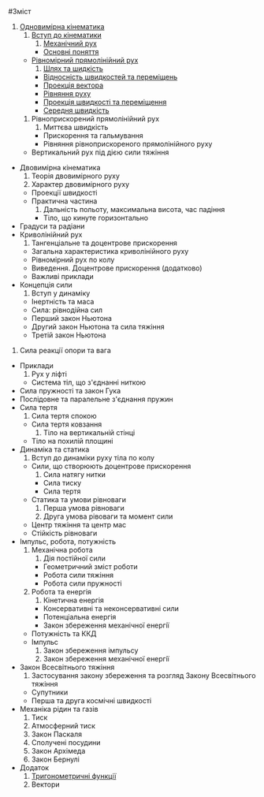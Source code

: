 #Зміст
1. [Одновимірна кінематика](book/chapter_1/1vstup.md)
   1. [Вступ до кінематики](book/chapter_1/1vstup.md)
       1. [Механічний рух](book/chapter_1/2mehanichnii_ruh.md)
       * [Основні поняття](book/chapter_1/3osnovni_ponyattya.md)
   * [Рівномірний прямолінійний рух](book/chapter_1/4shlyah_ta_shv.md)
       1. [Шлях та шидкість](book/chapter_1/4shlyah_ta_shv.md) 
       * [Вiдноснiсть швидкостей та перемiщень](book/chapter_1/5vidnosnist.md)
       * [Проекцiя вектора](book/chapter_1/6proektsiya_vektora.md)
       * [Рiвняння руху](book/chapter_1/7rivnyannya_ruhu.md) 
       * [Проекцiя швидкостi та перемiщення](book/chapter_1/8proektsiya.md)
       * [Середня швидкiсть](book/chapter_1/9serednya_shvidkist.md)
   1. Рiвноприскорений прямолiнiйний рух
       1. Миттєва швидкiсть
       * Прискорення та гальмування
       * Рiвняння рiвноприскореного прямолiнiйного руху
   * Вертикальний рух пiд дiєю сили тяжiння
* Двовимірна кінематика 
  1. Теорія двовимірного руху
    1. Характер двовимірного руху
    * Проекції швидкості
  * Практична частина
    1. Дальність польоту, максимальна висота, час падіння
    * Тіло, що кинуте горизонтально
 * Градуси та радіани
 * Криволінійний рух
   1. Тангенціальне та доцентрове прискорення
   * Загальна характеристика криволінійного руху
   * Рівномірний рух по колу
   * Виведення. Доцентрове прискорення (додатково)
   * Важливі приклади
* Концепція сили 
  1. Вступ у динаміку
  * Інертність та маса
  * Сила: рівнодійна сил
  * Перший закон Ньютона
  * Другий закон Ньютона та сила тяжіння
  * Третій закон Ньютона
 1. Сила реакції опори та вага
 * Приклади
    1. Рух у ліфті
    * Система тіл, що з'єднанні ниткою
 * Сила пружності та закон Гука
  * Послідовне та паралельне з'єднання пружин
* Сила тертя
    1. Сила тертя спокою
    * Сила тертя ковзання
        1. Тiло на вертикальнiй стiнцi
    * Тiло на похилiй площинi
* Динамiка та статика 
    1. Вступ до динамiки руху тiла по колу
    * Сили, що створюють доцентрове прискорення
        1. Сила натягу нитки
        * Сила тиску
        * Сила тертя
    * Статика та умови рiвноваги
        1. Перша умова рiвноваги
        2. Друга умова рiвоваги та момент сили
    * Центр тяжiння та центр мас 
    * Стiйкiсть рiвноваги
* Iмпульс, робота, потужнiсть
    1. Механiчна робота
        1. Дiя постiйної сили 
        * Геометричний змiст роботи
        * Робота сили тяжiння
        * Робота сили пружностi
    2. Робота та енергiя
        1. Кiнетична енергiя
        * Консервативнi та неконсервативнi сили 
        * Потенцiальна енергiя 
        * Закон збереження механiчної енергiї
    * Потужнiсть та ККД 
    * Iмпульс
         1. Закон збереження iмпульсу
         2. Закон збереження механiчної енергiї
* Закон Всесвітнього тяжіння
    1. Застосування закону збереження та розгляд Закону Всесвiтнього тяжiння
    * Супутники
    * Перша та друга космiчнi швидкостi
* Механіка рідин та газів
    1. Тиск
    2. Атмосферний тиск
    3. Закон Паскаля
    4. Сполученi посудини
    5. Закон Архiмеда
    6. Закон Бернулi
* Додаток
    1. [Тригонометричні функції](book/Add/trigonometry/trigonometry.md)
    2. Вектори
        